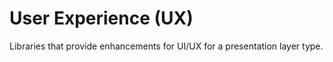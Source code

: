 # User Experience (UX)

Libraries that provide enhancements for UI/UX for a presentation
layer type.
